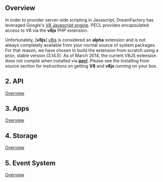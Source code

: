 ## Overview

In order to provider server-side scripting in Javascript, DreamFactory has leveraged Google's [V8 Javascript engine](https://code.google.com/p/v8/). PECL provides encapsulated access to V8 via the **v8js** PHP extension.

Unfortunately, [**v8js**] [v8js] is considered an **alpha** extension and is not always completely available from your normal source of system packages. For that reason, we have chosen to build the extension from scratch using a prior, stable version (3.14.5). As of March 2014, the current V8JS extension does not compile when installed via [**pecl**](http://pecl.php.net/). Please see the installing from source section for instructions on getting **V8** and **v8js** running on your box.


## 2. API
[Overview](overview-api)

## 3. Apps
[Overview](overview-apps)

## 4. Storage
[Overview](overview-storage)

## 5. Event System
[Overview](API-Events-overview)

[technical-architecture]: /dreamfactorysoftware/dsp-core/wiki/technical-documentation/images/dsp-architecture.png
[v8js]: http://pecl.php.net/package/v8js
